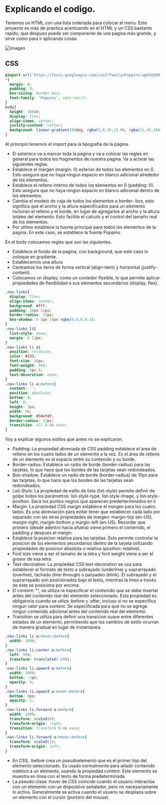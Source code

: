 # Explicando el codigo. 

Tenemos un HTML con una lista ordenada para colocar el menu. Este proyecto es más de practica acentuando en el HTML y un CSS bastante rapido, que despues puede ser componente de una pagina más grande, y sirve como para ir aplicando cosas. 

![imagen](https://64.media.tumblr.com/f6c7af30a7be720fddb66410f8a7ed8d/6fc4b20f68ffffc4-f0/s400x600/6c739bb7529efdc28db7a408b91de11392b52493.pnj)

## CSS

```css
@import url('https://fonts.googleapis.com/css2?family=Poppins:wght@300;400;500;600;700&display=swap');
*{
  margin: 0;
  padding: 0;
  box-sizing: border-box;
  font-family: 'Poppins', sans-serif;
}
body{
  height: 100vh;
  display: flex;
  align-items: center;
  justify-content: center;
  background: linear-gradient(90deg, rgba(2,0,36,1) 0%, rgba(21,92,166,1) 58%, rgba(0,212,255,1) 100%);
}
```

Al principio tenemos el import para la tipografia de la pagina. 

- El asterisco va a marcar toda la pagina y va a colocar las reglas en general para todos los fragmentos de nuestra pagina. Va a aclarar las siguientes reglas.
- Establece el margen (margin: 0) exterior de todos los elementos en 0. Esto asegura que no haya ningun espacio en blanco adicional alrededor de los elementos.
- Establece el relleno interno de todos los elementos en 0 (padding: 0). Esto asegura que no haya ningún espacio en blanco adicional dentro de los elementos.
- Cambia el modelo de caja de todos los elementos a border- box, esto significa que el ancho y la altura especificados para un elemento incluiran el relleno y el borde, en lugar de agregarlos al ancho y la altura totales del elemento. Esto facilita el calculo y el control del tamaño real de los elementos.
- Por ultimo establece la fuente principal para todos los elementos de la pagina. En este caso, se establece la fuente Poppins. 

En el body colocamos reglas que son las siguientes. 
- Establece el fondo de la pagina, con background, que este caso lo coloque en gradiente. 
- Establecemos una altura 
- Centramos los items de forma vertical (align-item) y horizontal (justify-content).
- Colocamos un display, como un contedor flexible, lo que permite aplicar propiedades de flexibilidad a sus elementos secundarios (display: flex).

```css
.nav-links{
  display: flex;
  align-items: center;
  background: #fff;
  padding: 20px 15px;
  border-radius: 12px;
  box-shadow: 0 5px 10px rgba(0,0,0,0.2);
}
.nav-links li{
  list-style: none;
  margin: 0 12px;
}
.nav-links li a{
  position: relative;
  color: #333;
  font-size: 20px;
  font-weight: 500;
  padding: 6px 0;
  text-decoration: none;
}
.nav-links li a:before{
  content: '';
  position: absolute;
  bottom: 0;
  left: 0;
  height: 3px;
  width: 0%;
  background: #34efdf;
  border-radius: 12px;
  transition: all 0.4s ease;
}
```
Voy a explicar algunos estilos que antes no se explicaron. 

- Padding: La propiedad abreviada de CSS padding establece el área de relleno en los cuatro lados de un elemento a la vez. Es el área de relleno de un elemento es el espacio entre su contenido y su borde.
- Border-radius: Establece un radio de borde (border-radius) para las tarjetas, lo que hace que los bordes de las tarjetas sean redondeados.
- Box-shadow: Establece un radio de borde (border-radius) de 10px para las tarjetas, lo que hace que los bordes de las tarjetas sean redondeados.
- List-Style: La propiedad de estilo de lista (list-style) permite definir de golpe todos los parámetros: list-style-type, list-style-image, y list-style-position. Saca los puntos negros que aparecen prederterminados en li
- Margin: La propiedad CSS margin establece el margen para los cuatro lados. Es una abreviación para evitar tener que establecer cada lado por separado con las otras propiedades de margen: margin-top (en-US), margin-right, margin-bottom y margin-left (en-US). Recordar que primero (desde adentro hacia afuera) viene primero el contenido, el padding y despues el margin. 
- Establece la posicion relativa para las tarjetas. Esto permite controlar la posicion de los elementos secundarios dentro de la tarjeta utilizando propiedades de posicion absoluta o relativa (position: relative).
- Font size viene a ser el tamaño de la letra y font weight viene a ser el grosor de esa letra.
- Text-decoration: La propiedad CSS text-decoration se usa para establecer el formato de texto a subrayado (underline) y suprarrayado (overline), tachado (line-through) o parpadeo (blink). El subrayado y el suprarrayado son posicionados bajo el texto, mientras la línea a través de éste se posiciona por encima.
- El content: "", se utiliza ra especificar el contenido que se debe insertar antes del contenido real del elemento seleccionado. Esta propiedad es obligatoria cuando se utliza :before y :after, incluso si no se especifica ningun valor para content. Se especificada para que no se agrege ningun contenido adicional antes del contenido real del elemento.
- Transition se utiliza para definir una transicion suave entre diferentes estados de un elemento, permitiendo que los cambios de estilo ocurran de manera gradual en lugar de instantanea.

```css
.nav-links li a:hover:before{
  width: 100%;
}
.nav-links li.center a:before{
  left: 50%;
  transform: translateX(-50%);
}
.nav-links li.upward a:before{
  width: 100%;
  bottom: -5px;
  opacity: 0;
}
.nav-links li.upward a:hover:before{
  bottom: 0px;
  opacity: 1;
}
.nav-links li.forward a:before{
  width: 100%;
  transform: scaleX(0);
  transform-origin: right;
  transition: transform 0.4s ease;
}
.nav-links li.forward a:hover:before{
  transform: scaleX(1);
  transform-origin: left;
}
```

- En CSS, :before crea un pseudoelemento que es el primer hijo del elemento seleccionado. Es usado normalmente para añadir contenido estético a un elemento, usando la propiedad content. Este elemento se muestra en línea con el texto de forma predeterminada.
- La pseudo-clase :hover de CSS coincide cuando el usuario interactúa con un elemento con un dispositivo señalador, pero no necesariamente lo activa. Generalmente se activa cuando el usuario se desplaza sobre un elemento con el cursor (puntero del mouse).

